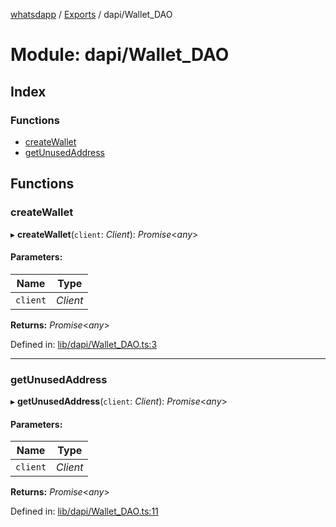 [whatsdapp](../README.md) / [Exports](../modules.md) / dapi/Wallet_DAO

# Module: dapi/Wallet\_DAO

## Index

### Functions

* [createWallet](dapi_wallet_dao.md#createwallet)
* [getUnusedAddress](dapi_wallet_dao.md#getunusedaddress)

## Functions

### createWallet

▸ **createWallet**(`client`: *Client*): *Promise*<*any*\>

#### Parameters:

Name | Type |
------ | ------ |
`client` | *Client* |

**Returns:** *Promise*<*any*\>

Defined in: [lib/dapi/Wallet_DAO.ts:3](https://github.com/realKidDouglas/whatsdapp-lib/blob/5db9bb0/lib/dapi/Wallet_DAO.ts#L3)

___

### getUnusedAddress

▸ **getUnusedAddress**(`client`: *Client*): *Promise*<*any*\>

#### Parameters:

Name | Type |
------ | ------ |
`client` | *Client* |

**Returns:** *Promise*<*any*\>

Defined in: [lib/dapi/Wallet_DAO.ts:11](https://github.com/realKidDouglas/whatsdapp-lib/blob/5db9bb0/lib/dapi/Wallet_DAO.ts#L11)
